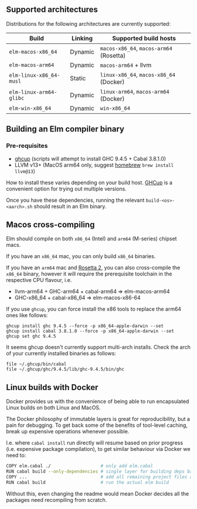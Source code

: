 
## Supported architectures

Distributions for the following architectures are currently supported:

| Build                   | Linking | Supported build hosts                   |
| ----------------------- | ------- | --------------------------------------- |
| `elm-macos-x86_64`      | Dynamic | `macos-x86_64`, `macos-arm64` (Rosetta) |
| `elm-macos-arm64`       | Dynamic | `macos-arm64` + llvm                    |
| `elm-linux-x86_64-musl` | Static  | `linux-x86_64`, `macos-x86_64` (Docker) |
| `elm-linux-arm64-glibc` | Dynamic | `linux-arm64`, `macos-arm64` (Docker)   |
| `elm-win-x86_64`        | Dynamic | `win-x86_64`                            |


## Building an Elm compiler binary

### Pre-requisites

- [ghcup](https://www.haskell.org/ghcup/) (scripts will attempt to install GHC 9.4.5 + Cabal 3.8.1.0)
- LLVM v13+ (MacOS arm64 only, suggest [homebrew](https://brew.sh/) `brew install llvm@13`)

How to install these varies depending on your build host. [GHCup](https://www.haskell.org/ghcup/) is a convenient option for trying out multiple versions.

Once you have these dependencies, running the relevant `build-<os>-<aarch>.sh` should result in an Elm binary.


## Macos cross-compiling

Elm should compile on both `x86_64` (Intel) and `arm64` (M-series) chipset macs.

If you have an `x86_64` mac, you can only build `x86_64` binaries.

If you have an `arm64` mac and [Rosetta 2](https://support.apple.com/en-gb/HT211861), you can also cross-compile the `x86_64` binary, however it will require the prerequisite toolchain in the respective CPU flavour, i.e.

- llvm-arm64 + GHC-arm64 + cabal-arm64  => elm-macos-arm64
- GHC-x86_64 + cabal-x86_64  => elm-macos-x86-64

If you use `ghcup`, you can force install the x86 tools to replace the arm64 ones like follows:

```
ghcup install ghc 9.4.5 --force -p x86_64-apple-darwin --set
ghcup install cabal 3.8.1.0 --force -p x86_64-apple-darwin --set
ghcup set ghc 9.4.5
```

It seems ghcup doesn't currently support multi-arch installs. Check the arch of your currently installed binaries as follows:

```
file ~/.ghcup/bin/cabal
file ~/.ghcup/ghc/9.4.5/lib/ghc-9.4.5/bin/ghc
```


## Linux builds with Docker

Docker provides us with the convenience of being able to run encapsulated Linux builds on both Linux and MacOS.

The Docker philosophy of immutable layers is great for reproducibility, but a pain for debugging. To get back some of the benefits of tool-level caching, break up expensive operations whenever possible.

I.e. where `cabal install` run directly will resume based on prior progress (i.e. expensive package compilation), to get similar behaviour via Docker we need to:

```bash
COPY elm.cabal ./                   # only add elm.cabal
RUN cabal build --only-dependencies # single layer for building deps based on elm.cabal only
COPY ...                            # add all remaining project files afterward
RUN cabal build                     # run the actual elm build
```

Without this, even changing the readme would mean Docker decides all the packages need recompiling from scratch.
